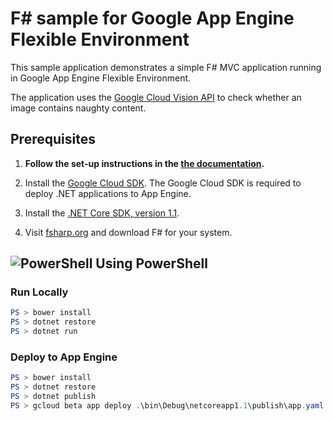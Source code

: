 # F# sample for Google App Engine Flexible Environment

This sample application demonstrates a simple F# MVC application
running in Google App Engine Flexible Environment.

The application uses the [Google Cloud Vision API](https://cloud.google.com/vision/)
to check whether an image contains naughty content.

## Prerequisites

1.  **Follow the set-up instructions in the [the documentation](https://cloud.google.com/dotnet/docs/setup).**
  
2.  Install the [Google Cloud SDK](https://cloud.google.com/sdk/).  The Google Cloud SDK
    is required to deploy .NET applications to App Engine.

3.  Install the [.NET Core SDK, version 1.1](https://github.com/dotnet/core/blob/master/release-notes/download-archives/1.1.4-download.md).

4.  Visit [fsharp.org](http://fsharp.org/) and download F# for your system.


## ![PowerShell](../.resources/powershell.png) Using PowerShell

### Run Locally


```psm1
PS > bower install
PS > dotnet restore
PS > dotnet run
```

### Deploy to App Engine

```psm1
PS > bower install
PS > dotnet restore
PS > dotnet publish
PS > gcloud beta app deploy .\bin\Debug\netcoreapp1.1\publish\app.yaml
```
